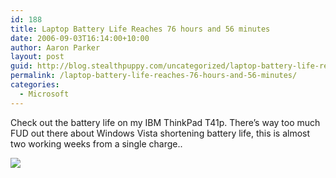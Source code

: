 ```yaml
---
id: 188
title: Laptop Battery Life Reaches 76 hours and 56 minutes
date: 2006-09-03T16:14:00+10:00
author: Aaron Parker
layout: post
guid: http://blog.stealthpuppy.com/uncategorized/laptop-battery-life-reaches-76-hours-and-56-minutes
permalink: /laptop-battery-life-reaches-76-hours-and-56-minutes/
categories:
  - Microsoft
---
```

Check out the battery life on my IBM ThinkPad T41p. There&#8217;s way too much FUD out there about Windows Vista shortening battery life, this is almost two working weeks from a single charge..

<img border="0" src="http://stealthpuppy.com/wp-content/uploads/2006/09/1000.14.86.BatteryLife.png" />